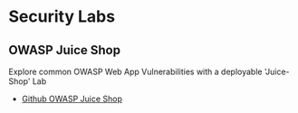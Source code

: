 # Security Labs #

## OWASP Juice Shop ##

Explore common OWASP Web App Vulnerabilities with a deployable 'Juice-Shop' Lab

- [Github OWASP Juice Shop](https://github.com/bkimminich/juice-shop)
